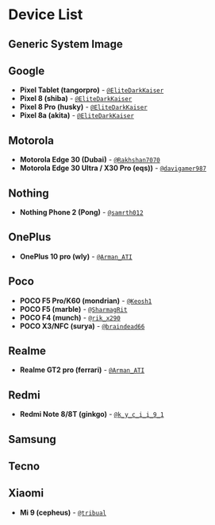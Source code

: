 # Device List

## Generic System Image

## Google
- **Pixel Tablet (tangorpro)** - [`@EliteDarkKaiser`](https://t.me/EliteDarkKaiser)
- **Pixel 8 (shiba)** - [`@EliteDarkKaiser`](https://t.me/EliteDarkKaiser)
- **Pixel 8 Pro (husky)** - [`@EliteDarkKaiser`](https://t.me/EliteDarkKaiser)
- **Pixel 8a (akita)** - [`@EliteDarkKaiser`](https://t.me/EliteDarkKaiser)

## Motorola
- **Motorola Edge 30 (Dubai)** - [`@Rakhshan7070`](https://t.me/shan_rakh)
- **Motorola Edge 30 Ultra / X30 Pro (eqs))** - [`@davigamer987`](https://t.me/davigamer987)


## Nothing
- **Nothing Phone 2 (Pong)** - [`@samrth012`](https://t.me/samrth012)

## OnePlus
- **OnePlus 10 pro (wly)** - [`@Arman_ATI`](https://t.me/Arman_ATI)

## Poco
- **POCO F5 Pro/K60 (mondrian)** - [`@Keosh1`](https://t.me/Keosh1)
- **POCO F5 (marble)** - [`@SharmagRit`](https://t.me/SharmagRit)
- **POCO F4 (munch)** - [`@rik_x290`](https://t.me/rik_x290)
- **POCO X3/NFC (surya)** - [`@braindead66`](https://t.me/braindead66)

## Realme
- **Realme GT2 pro (ferrari)** - [`@Arman_ATI`](https://t.me/Arman_ATI)

## Redmi
- **Redmi Note 8/8T (ginkgo)** - [`@k_y_c_i_i_9_1`](https://t.me/k_y_c_i_i_9_1)

## Samsung

## Tecno

## Xiaomi
- **Mi 9 (cepheus)** - [`@tribual`](https://t.me/tribual)

